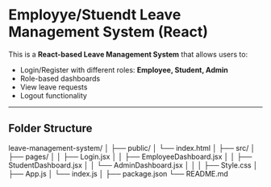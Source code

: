# Employye/Stuendt Leave Management System (React)

This is a **React-based Leave Management System** that allows users to:

- Login/Register with different roles: **Employee, Student, Admin**
- Role-based dashboards
- View leave requests
- Logout functionality

---

## **Folder Structure**

leave-management-system/
│
├── public/
│ └── index.html
│
├── src/
│ ├── pages/
│ │ ├── Login.jsx
│ │ ├── EmployeeDashboard.jsx
│ │ ├── StudentDashboard.jsx
│ │ └── AdminDashboard.jsx
│ │
│ ├── Style.css
│ ├── App.js
│ └── index.js
│
├── package.json
└── README.md
